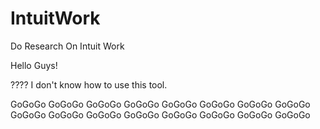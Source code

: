 # IntuitWork
Do Research On Intuit Work

Hello Guys!

????
I don't know how to use this tool.

GoGoGo
GoGoGo
GoGoGo
GoGoGo
GoGoGo
GoGoGo
GoGoGo
GoGoGo
GoGoGo
GoGoGo
GoGoGo
GoGoGo
GoGoGo
GoGoGo
GoGoGo
GoGoGo
